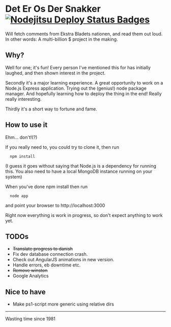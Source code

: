 # Det Er Os Der Snakker [![Nodejitsu Deploy Status Badges](https://webhooks.nodejitsu.com/teltploek/DetErOsDerSnakker.png)](https://webops.nodejitsu.com#teltploek/webhooks)

Will fetch comments from Ekstra Bladets nationen, and read them out loud. In other words: A multi-billion $ project in the making.

## Why?

Well for one; it's fun! Every person I've mentioned this for has initially laughed, and then shown interest in the project.

Secondly it's a major learning experience. A great opportunity to work on a Node.js Express application. Trying out the (genius!) node package manager. And hopefully learning how to deploy the thing in the end! Really really interesting.

Thirdly it's a short way to fortune and fame.

## How to use it

Ehm... don't!(?)

If you really need to, you could try to clone it, then run

      npm install 

(I guess it goes without saying that Node.js is a dependency for running this. You also need to have a local MongoDB instance running on your system)

When you've done npm install then run

	  node app

and point your browser to http://localhost:3000

Right now everything is work in progress, so don't expect anything to work yet.

## TODOs

  * ~~Translate progress to danish~~
  * Fix dev database connection crash.
  * Check out AngularJS animations in new version.
  * Handle errors, eb downtime etc.
  * ~~Remove winston~~
  * Google Analytics

## Nice to have

  * Make ps1-script more generic using relative dirs

---
Wasting time since 1981